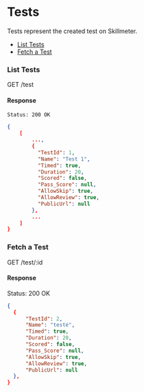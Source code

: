 Tests
====

Tests represent the created test on Skillmeter. 

* [List Tests](#list-tests)
* [Fetch a Test](#fetch-a-test)

### List Tests

  GET /test

#### Response

```
Status: 200 OK
```

```json
{
    [
        ...,
        {
		  "TestId": 1,
		  "Name": "Test 1",
		  "Timed": true,
		  "Duration": 20,
		  "Scored": false,
		  "Pass_Score": null,
		  "AllowSkip": true,
		  "AllowReview": true,
		  "PublicUrl": null		
        },
        ...
    ]
}
```


### Fetch a Test

  GET /test/:id

#### Response

  Status: 200 OK

```json
{
  {
      "TestId": 2,
      "Name": "testé",
      "Timed": true,
      "Duration": 20,
      "Scored": false,
      "Pass_Score": null,
      "AllowSkip": true,
      "AllowReview": true,
      "PublicUrl": null
  },
}
```
